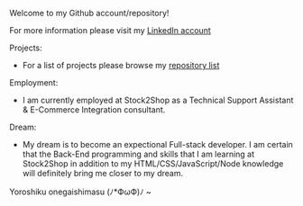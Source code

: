 Welcome to my Github account/repository!

For more information please visit my [LinkedIn account](https://www.linkedin.com/in/keenan-faure-84a604227/)

Projects:
- For a list of projects please browse my [repository list](https://github.com/Keenan-Faure?tab=repositories)

Employment: 
- I am currently employed at Stock2Shop as a Technical Support Assistant & E-Commerce Integration consultant.

Dream:
- My dream is to become an expectional Full-stack developer. I am certain that the Back-End programming and skills that I am learning at Stock2Shop in addition to my HTML/CSS/JavaScript/Node knowledge will definitely bring me closer to my dream.

Yoroshiku onegaishimasu (ﾉ*ФωФ)ﾉ ~

